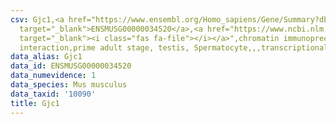 ```yaml
---
csv: Gjc1,<a href="https://www.ensembl.org/Homo_sapiens/Gene/Summary?db=core;g=ENSMUSG00000034520"
  target="_blank">ENSMUSG00000034520</a>,<a href="https://www.ncbi.nlm.nih.gov/pubmed/25450459"
  target="_blank"><i class="fas fa-file"></i></a>",chromatin immunoprecipitation assay,direct
  interaction,prime adult stage, testis, Spermatocyte,,,transcriptional regulation,
data_alias: Gjc1
data_id: ENSMUSG00000034520
data_numevidence: 1
data_species: Mus musculus
data_taxid: '10090'
title: Gjc1
---
```

